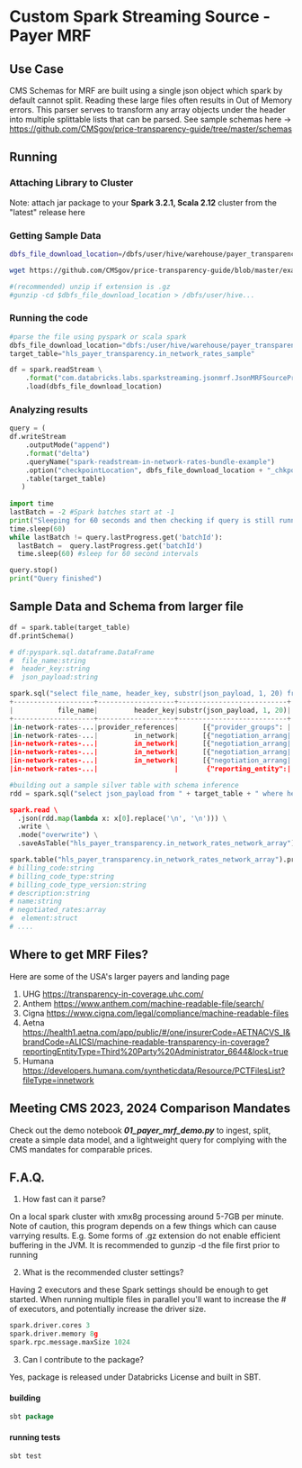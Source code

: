 # Custom Spark Streaming Source - Payer MRF

## Use Case 


CMS Schemas for MRF are built using a single json object which spark by default cannot split. Reading these large files often results in Out of Memory errors. This parser serves to transform any array objects under the header into multiple splittable lists that can be parsed. See sample schemas here ->  https://github.com/CMSgov/price-transparency-guide/tree/master/schemas



## Running

### Attaching Library to Cluster 

Note: attach jar package to your **Spark 3.2.1, Scala 2.12** cluster from the "latest" release here

### Getting Sample Data
``` bash
dbfs_file_download_location=/dbfs/user/hive/warehouse/payer_transparency.db/raw_files/in-network-rates-bundle-single-plan-sample.json

wget https://github.com/CMSgov/price-transparency-guide/blob/master/examples/in-network-rates/in-network-rates-bundle-single-plan-sample.json -O $dbfs_file_download_location

#(recommended) unzip if extension is .gz
#gunzip -cd $dbfs_file_download_location > /dbfs/user/hive...
```
### Running the code

```python
#parse the file using pyspark or scala spark
dbfs_file_download_location="dbfs:/user/hive/warehouse/payer_transparency.db/raw_files/in-network-rates-bundle-single-plan-sample.json"
target_table="hls_payer_transparency.in_network_rates_sample"

df = spark.readStream \
    .format("com.databricks.labs.sparkstreaming.jsonmrf.JsonMRFSourceProvider") \
    .load(dbfs_file_download_location)
```

### Analyzing results

```python 
query = (
df.writeStream 
    .outputMode("append") 
    .format("delta")
    .queryName("spark-readstream-in-network-rates-bundle-example")
    .option("checkpointLocation", dbfs_file_download_location + "_chkpoint_dir")
    .table(target_table)
   )
   
import time
lastBatch = -2 #Spark batches start at -1
print("Sleeping for 60 seconds and then checking if query is still running...")
time.sleep(60)
while lastBatch != query.lastProgress.get('batchId'):
  lastBatch =  query.lastProgress.get('batchId')
  time.sleep(60) #sleep for 60 second intervals

query.stop()    
print("Query finished")
``` 


## Sample Data and Schema from larger file

``` python
df = spark.table(target_table)
df.printSchema()

# df:pyspark.sql.dataframe.DataFrame
#  file_name:string
#  header_key:string
#  json_payload:string

spark.sql("select file_name, header_key, substr(json_payload, 1, 20) from " + target_table).show()
+--------------------+-------------------+---------------------------+
|           file_name|         header_key|substr(json_payload, 1, 20)|
+--------------------+-------------------+---------------------------+
|in-network-rates-...|provider_references|      [{"provider_groups": |
|in-network-rates-...|         in_network|      [{"negotiation_arrang|
|in-network-rates-...|         in_network|      [{"negotiation_arrang|
|in-network-rates-...|         in_network|      [{"negotiation_arrang|
|in-network-rates-...|         in_network|      [{"negotiation_arrang|
|in-network-rates-...|                   |       {"reporting_entity":|

#building out a sample silver table with schema inference
rdd = spark.sql("select json_payload from " + target_table + " where header_key='in_network').rdd.repartition(20)

spark.read \
  .json(rdd.map(lambda x: x[0].replace('\n', '\n'))) \
  .write \
  .mode("overwrite") \
  .saveAsTable("hls_payer_transparency.in_network_rates_network_array")

spark.table("hls_payer_transparency.in_network_rates_network_array").printSchema()
# billing_code:string
# billing_code_type:string
# billing_code_type_version:string
# description:string
# name:string
# negotiated_rates:array
#  element:struct
# ....

```

## Where to get MRF Files? 

Here are some of the USA's larger payers and landing page
1. UHG https://transparency-in-coverage.uhc.com/
2. Anthem https://www.anthem.com/machine-readable-file/search/
3. Cigna https://www.cigna.com/legal/compliance/machine-readable-files
4. Aetna https://health1.aetna.com/app/public/#/one/insurerCode=AETNACVS_I&brandCode=ALICSI/machine-readable-transparency-in-coverage?reportingEntityType=Third%20Party%20Administrator_6644&lock=true
5. Humana https://developers.humana.com/syntheticdata/Resource/PCTFilesList?fileType=innetwork


## Meeting CMS 2023, 2024 Comparison Mandates
Check out the demo notebook ***01_payer_mrf_demo.py*** to ingest, split, create a simple data model, and a lightweight query for complying with the CMS mandates for comparable prices.


## F.A.Q.

1. How fast can it parse? 

On a local spark cluster with xmx8g processing around 5-7GB per minute. Note of caution, this program depends on a few things which can cause varrying results. E.g. Some forms of .gz extension do not enable efficient buffering in the JVM. It is recommended to gunzip -d the file first prior to running

2. What is the recommended cluster settings? 

Having 2 executors and these Spark settings should be enough to get started. When running multiple files in parallel you'll want to increase the # of executors, and potentially increase the driver size.

``` python
spark.driver.cores 3
spark.driver.memory 8g
spark.rpc.message.maxSize 1024
```

3. Can I contribute to the package? 

Yes, package is released under Databricks License and built in SBT. 

#### building
```scala
sbt package
```
#### running tests
```scala
sbt test
```
